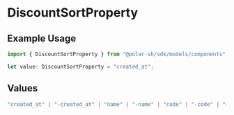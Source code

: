 # DiscountSortProperty

## Example Usage

```typescript
import { DiscountSortProperty } from "@polar-sh/sdk/models/components";

let value: DiscountSortProperty = "created_at";
```

## Values

```typescript
"created_at" | "-created_at" | "name" | "-name" | "code" | "-code" | "redemptions_count" | "-redemptions_count"
```